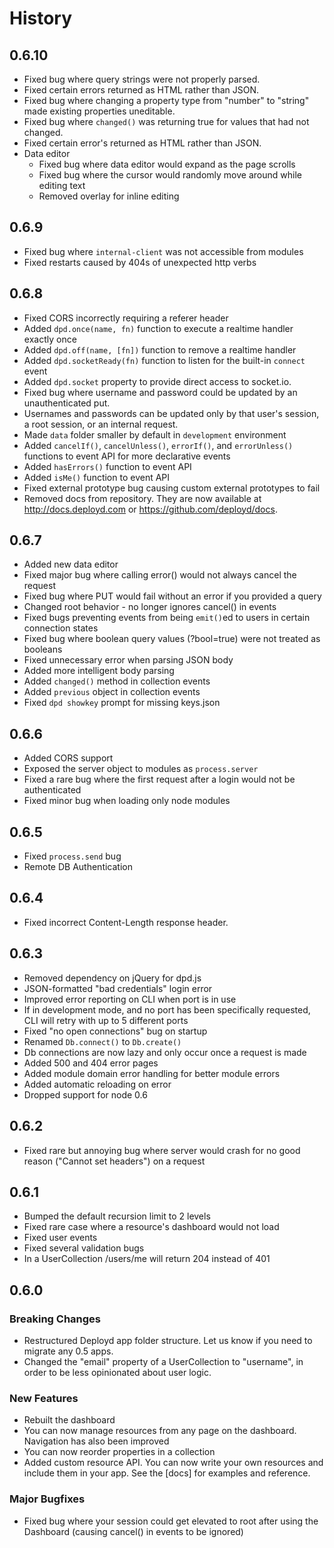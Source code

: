 # History

## 0.6.10

 - Fixed bug where query strings were not properly parsed. 
 - Fixed certain errors returned as HTML rather than JSON.
 - Fixed bug where changing a property type from "number" to "string" made existing properties uneditable.
 - Fixed bug where `changed()` was returning true for values that had not changed.
 - Fixed certain error's returned as HTML rather than JSON.
 - Data editor
   - Fixed bug where data editor would expand as the page scrolls
   - Fixed bug where the cursor would randomly move around while editing text
   - Removed overlay for inline editing

## 0.6.9 

 - Fixed bug where `internal-client` was not accessible from modules
 - Fixed restarts caused by 404s of unexpected http verbs

## 0.6.8

 - Fixed CORS incorrectly requiring a referer header
 - Added `dpd.once(name, fn)` function to execute a realtime handler exactly once
 - Added `dpd.off(name, [fn])` function to remove a realtime handler
 - Added `dpd.socketReady(fn)` function to listen for the built-in `connect` event
 - Added `dpd.socket` property to provide direct access to socket.io.
 - Fixed bug where username and password could be updated by an unauthenticated put.
  - Usernames and passwords can be updated only by that user's session, a root session, or an internal request.
 - Made `data` folder smaller by default in `development` environment
 - Added `cancelIf()`, `cancelUnless()`, `errorIf()`, and `errorUnless()` functions to event API for more declarative events
 - Added `hasErrors()` function to event API
 - Added `isMe()` function to event API
 - Fixed external prototype bug causing custom external prototypes to fail
 - Removed docs from repository. They are now available at http://docs.deployd.com or https://github.com/deployd/docs.


## 0.6.7

 - Added new data editor
 - Fixed major bug where calling error() would not always cancel the request
 - Fixed bug where PUT would fail without an error if you provided a query
 - Changed root behavior - no longer ignores cancel() in events
 - Fixed bugs preventing events from being `emit()`ed to users in certain connection states
 - Fixed bug where boolean query values (?bool=true) were not treated as booleans
 - Fixed unnecessary error when parsing JSON body
 - Added more intelligent body parsing
 - Added `changed()` method in collection events
 - Added `previous` object in collection events
 - Fixed `dpd showkey` prompt for missing keys.json

## 0.6.6
 
 - Added CORS support
 - Exposed the server object to modules as `process.server`
 - Fixed a rare bug where the first request after a login would not be authenticated
 - Fixed minor bug when loading only node modules

## 0.6.5
 
 - Fixed `process.send` bug
 - Remote DB Authentication

## 0.6.4

 - Fixed incorrect Content-Length response header.

## 0.6.3

 - Removed dependency on jQuery for dpd.js
 - JSON-formatted "bad credentials" login error
 - Improved error reporting on CLI when port is in use
 - If in development mode, and no port has been specifically requested, CLI will retry with up to 5 different ports
 - Fixed "no open connections" bug on startup
 - Renamed `Db.connect()` to `Db.create()`
 - Db connections are now lazy and only occur once a request is made
 - Added 500 and 404 error pages
 - Added module domain error handling for better module errors
 - Added automatic reloading on error
 - Dropped support for node 0.6

## 0.6.2

 - Fixed rare but annoying bug where server would crash for no good reason ("Cannot set headers") on a request

## 0.6.1

 - Bumped the default recursion limit to 2 levels
 - Fixed rare case where a resource's dashboard would not load
 - Fixed user events
 - Fixed several validation bugs
 - In a UserCollection /users/me will return 204 instead of 401

## 0.6.0

### Breaking Changes
 - Restructured Deployd app folder structure. Let us know if you need to migrate any 0.5 apps.
 - Changed the "email" property of a UserCollection to "username", in order to be less opinionated about user logic.

### New Features
 - Rebuilt the dashboard
  - You can now manage resources from any page on the dashboard. Navigation has also been improved
  - You can now reorder properties in a collection
 - Added custom resource API. You can now write your own resources and include them in your app. See the [docs] for examples and reference.

### Major Bugfixes
 - Fixed bug where your session could get elevated to root after using the Dashboard (causing cancel() in events to be ignored)